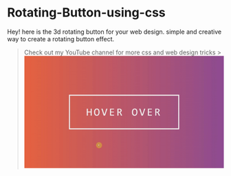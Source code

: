 # Rotating-Button-using-css
Hey! here is the 3d rotating button for your web design. simple and creative way to create a rotating button effect.
> Check out my YouTube channel for more css and web design tricks >
![Rotating Button using css](preview.gif)
